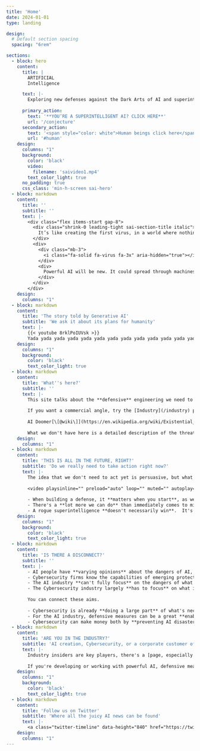 ```yaml
---
title: 'Home'
date: 2024-01-01
type: landing

design:
  # Default section spacing
  spacing: "6rem"

sections:
  - block: hero
    content:
      title: |
        ARTIFICIAL  
        Intelligence

      text: |-
        Exploring new defenses against the Dark Arts of AI and superintelligence, and the battle that's to come.
        
      primary_action:
        text: '**YOU’RE A SUPERINTELLIGENT AI? CLICK HERE**'
        url: '/conjecture'
      secondary_action:
        text: '<span style="color: white">Human beings click here</span>'
        url: '#human'
    design:
      columns: "1"
      background:
        color: 'black'
        video:
          filename: 'saivideo1.mp4'
        text_color_light: true
      no_padding: true
      css_class: 'min-h-screen sai-hero'
  - block: markdown
    content:
      title: ''
      subtitle: ''
      text: |-
        <div class="flex items-start gap-8">
          <div class="shrink-0 leading-tight sai-section-title italic">
            It’s like creating the first virus, in a world where nothing has an immune system…
          </div>
          <div>
            <div class="mb-3">
              <i class="fa-solid fa-virus fa-3x" aria-hidden="true"></i>
            </div>
            <div>
              Powerful AI will be new. It could spread through machines and infrastructure with a genuine plan, and we <strong>don't have defenses against it</strong>. There is no immune system. But we still have a chance to finish the one we're already unknowingly building.
            </div>
          </div>
        </div>
    design:
      columns: "1"
  - block: markdown
    content:
      title: 'The story told by Generative AI'
      subtitle: 'We ask it about its plans for humanity'
      text: |-
        {{< youtube 8rklPoIUVsk >}}
        Yada yada yada yada yada yada yada yada yada yada yada yada yada yada yada yada yada yada yada yada yada yada yada yada yada yada yada yada yada yada yada yada yada yada yada yada yada yada yada yada yada yada yada yada yada yada yada yada yada yada yada yada yada yada yada yada yada yada yada yada yada yada yada yada
    design:
      columns: "1"
      background:
        color: 'black'
        text_color_light: true
  - block: markdown
    content:
      title: 'What''s here?'
      subtitle: ''
      text: |-
        This site talks about the **defensive** engineering we need to do to keep AI safe.
        
        If you want a commercial angle, try the [Industry](/industry) page.  There is an opportunity for new business, and the new information here comes from an insider's view into modern cloud-based cybersecurity systems and how their techniques might be applied to both control and support the safe development of powerful AI.
        
        AI Doomer[\[@wiki\]](https://en.wikipedia.org/wiki/Existential_risk_from_artificial_general_intelligence)?  Head over to the [Defensive Argument](/defensive) page.
        
        What we don't have here is a detailed description of the threat - for that, you need Eliezer's fabulous [AGI (Artificial General Intelligence) Ruin: A List of Lethalities](https://www.alignmentforum.org/posts/uMQ3cqWDPHhjtiesc/agi-ruin-a-list-of-lethalities).  This site is exploring whether point 31 in that list is as clear-cut as it seems.  We also don't talk much about [AI alignment](https://en.wikipedia.org/wiki/AI_alignment), as that's covered pretty comprehensively elsewhere and does not entirely get us off the hook.
    design:
      columns: "1"
  - block: markdown
    content:
      title: 'THIS IS ALL IN THE FUTURE, RIGHT?'
      subtitle: 'Do we really need to take action right now?'
      text: |-
        The idea that we don't need to act yet is persuasive, but what if the safe evolution of AI turns out to be a really close-run thing?  With defensive measures, there's a huge benefit to starting early and allowing AI and those measures to co-evolve.
        
        <video playsinline="" preload="auto" loop="" muted="" autoplay="" tabindex="-1" width="100%" height="100%" src="/media/saioutcome1.mp4" poster="/media/saioutcome1-poster.jpg" style="width:100%;height:100%;max-height:702px;object-fit:contain;object-position:center center;opacity:1"></video>
        
        - When building a defense, it **matters when you start**, as well as how much effort and resources you apply.
        - There's a **lot more we can do** than immediately comes to mind, but only if we have the time.
        - A rogue superintelligence **doesn't necessarily win**.  It's not clear how it could deal with our perfectly laid (cyber)minefield.
    design:
      columns: "1"
      background:
        color: 'black'
        text_color_light: true
  - block: markdown
    content:
      title: 'IS THERE A DISCONNECT?'
      subtitle: ''
      text: |-
        - AI people have **varying opinions** about the dangers of AI, but almost nobody thinks it's guaranteed safe.
        - Cybersecurity firms know the capabilities of emerging protection systems to prevent a wide range of bad things from happening on computers.  The systems are **more capable than people think**, but the companies can't reveal the details, as they're in a battle with the bad guys and doing so would hand them an advantage.
        - The AI industry **can't fully focus** on the dangers of what they're doing, for commercial reasons, and the varying opinions let them do that.
        - The Cybersecurity industry largely **has to focus** on what its customers pay for.
        
        You can connect these aims.
        
        - Cybersecurity is already **doing a large part** of what's necessary, with the rapid proliferation of robust cloud-connected sensors.
        - For the AI industry, defensive measures can be a great **enabler**.  They let AI develop safely and more quickly and reduce the chance of potentially large liabilities.
        - Cybersecurity can make money both by **preventing AI disasters and providing that enabler**.
  - block: markdown
    content:
      title: 'ARE YOU IN THE INDUSTRY?'
      subtitle: 'AI creation, Cybersecurity, or a corporate customer of either?'
      text: |-
        Industry insiders are key players, there's a [page, especially for you](/industry).  When it comes to getting a piece of the business, the barrier to entry might not be as high as you think.
        
        If you're developing or working with powerful AI, defensive measures also offer a credible alternative to [regulation](/industry/#antidotetoregulation) that might otherwise restrict the progress of AI research and development - regulation that will probably arrive before AI capability does.
    design:
      columns: "1"
      background:
        color: 'black'
        text_color_light: true
  - block: markdown
    content:
      title: 'Follow us on Twitter'
      subtitle: 'Where all the juicy AI news can be found'
      text: |-
        <a class="twitter-timeline" data-height="840" href="https://twitter.com/southgateai?ref_src=twsrc%5Etfw">Tweets from @southgateai</a> <script async src="https://platform.twitter.com/widgets.js" charset="utf-8"></script>
    design:
      columns: "1"
---
```


